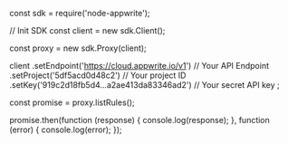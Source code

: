const sdk = require('node-appwrite');

// Init SDK
const client = new sdk.Client();

const proxy = new sdk.Proxy(client);

client
    .setEndpoint('https://cloud.appwrite.io/v1') // Your API Endpoint
    .setProject('5df5acd0d48c2') // Your project ID
    .setKey('919c2d18fb5d4...a2ae413da83346ad2') // Your secret API key
;

const promise = proxy.listRules();

promise.then(function (response) {
    console.log(response);
}, function (error) {
    console.log(error);
});